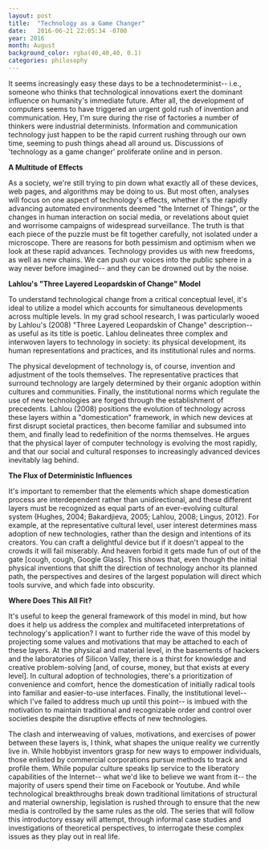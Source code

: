 ```yaml
---
layout: post
title:  "Technology as a Game Changer"
date:   2016-06-21 22:05:34 -0700
year: 2016
month: August
background_color: rgba(40,40,40, 0.1)
categories: philosophy
---
```

It seems increasingly easy these days to be a technodeterminist-- i.e., someone who thinks that technological innovations exert the dominant influence on humanity's immediate future. After all, the development of computers seems to have triggered an urgent gold rush of invention and communication. Hey, I'm sure during the rise of factories a number of thinkers were industrial determinists. Information and communication technology just happen to be the rapid current rushing through our own time, seeming to push things ahead all around us. Discussions of 'technology as a game changer' proliferate online and in person. 

**A Multitude of Effects**

As a society, we're still trying to pin down what exactly all of these devices, web pages, and algorithms may be doing to us. But most often, analyses will focus on one aspect of technology's effects, whether it's the rapidly advancing automated environments deemed "the Internet of Things", or the changes in human interaction on social media, or revelations about quiet and worrisome campaigns of widespread surveillance. The truth is that each piece of the puzzle must be fit together carefully, not isolated under a microscope. There are reasons for both pessimism and optimism when we look at these rapid advances. Technology provides us with new freedoms, as well as new chains. We can push our voices into the public sphere in a way never before imagined-- and they can be drowned out by the noise.

**Lahlou's "Three Layered Leopardskin of Change" Model**

To understand technological change from a critical conceptual level, it's ideal to utilize a model which accounts for simultaneous developments across multiple levels. In my grad school research, I was particularly wooed by Lahlou's (2008) "Three Layered Leopardskin of Change" description-- as useful as its title is poetic. Lahlou delineates three complex and interwoven layers to technology in society: its physical development, its human representations and practices, and its institutional rules and norms. 

The physical development of technology is, of course, invention and adjustment of the tools themselves. The representative practices that surround technology are largely determined by their organic adoption within cultures and communities. Finally, the institutional norms which regulate the use of new technologies are forged through the establishment of precedents. Lahlou (2008) positions the evolution of technology across these layers within a "domestication" framework, in which new devices at first disrupt societal practices, then become familiar and subsumed into them, and finally lead to redefinition of the norms themselves. He argues that the physical layer of computer technology is evolving the most rapidly, and that our social and cultural responses to increasingly advanced devices inevitably lag behind. 

**The Flux of Deterministic Influences**

It's important to remember that the elements which shape domestication process are interdependent rather than unidirectional, and these different layers must be recognized as equal parts of an ever-evolving cultural system (Hughes, 2004; Bakardjieva, 2005; Lahlou, 2008; Lingus, 2012).  For example, at the representative cultural level, user interest determines mass adoption of new technologies, rather than the design and intentions of its creators. You can craft a delightful device but if it doesn't appeal to the crowds it will fail miserably. And heaven forbid it gets made fun of out of the gate [cough, cough, Google Glass]. This shows that, even though the initial physical inventions that shift the direction of technology anchor its planned path, the perspectives and desires of the largest population will direct which tools survive, and which fade into obscurity.

**Where Does This All Fit?**

It's useful to keep the general framework of this model in mind, but how does it help us address the complex and multifaceted interpretations of technology's application? I want to further ride the wave of this model by projecting some values and motivations that may be attached to each of these layers. At the physical and material level, in the basements of hackers and the laboratories of Silicon Valley, there is a thirst for knowledge and creative problem-solving [and, of course, money, but that exists at every level]. In cultural adoption of technologies, there's a prioritization of convenience and comfort, hence the domestication of initially radical tools into familiar and easier-to-use interfaces. Finally, the institutional level-- which I've failed to address much up until this point-- is imbued with the motivation to maintain traditional and recognizable order and control over societies despite the disruptive effects of new technologies. 

The clash and interweaving of values, motivations, and exercises of power between these layers is, I think, what shapes the unique reality we currently live in. While hobbyist inventors grasp for new ways to empower individuals, those enlisted by commercial corporations pursue methods to track and profile them. While popular culture speaks lip service to the liberatory capabilities of the Internet-- what we'd like to believe we want from it-- the majority of users spend their time on Facebook or Youtube. And while technological breakthroughs break down traditional limitations of structural and material ownership, legislation is rushed through to ensure that the new media is controlled by the same rules as the old. The series that will follow this introductory essay will attempt, through informal case studies and investigations of theoretical perspectives, to interrogate these complex issues as they play out in real life.
